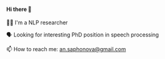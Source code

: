 #### Hi there 👋

👩‍💻 I'm a NLP researcher

🗣 Looking for interesting PhD position in speech processing

📫 How to reach me: an.saphonova@gmail.com

<!--
**safonovanastya/safonovanastya** is a ✨ _special_ ✨ repository because its `README.md` (this file) appears on your GitHub profile.

Here are some ideas to get you started:

- 🔭 I’m currently working on ...
- 🌱 I’m currently learning ...
- 👯 I’m looking to collaborate on ...
- 🤔 I’m looking for help with ...
- 💬 Ask me about ...
- 📫 How to reach me: ...
- 😄 Pronouns: ...
- ⚡ Fun fact: ...
-->
